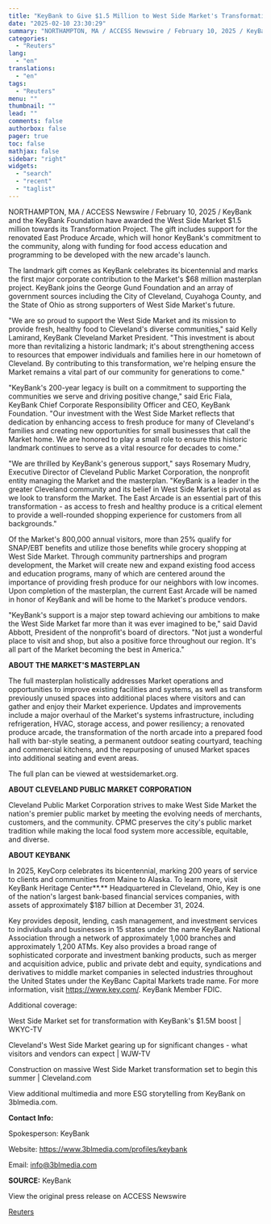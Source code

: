 ```yaml
---
title: "KeyBank to Give $1.5 Million to West Side Market's Transformation Project and Food Access Programming, New Produce Arcade to be Named in Their Honor"
date: "2025-02-10 23:30:29"
summary: "NORTHAMPTON, MA / ACCESS Newswire / February 10, 2025 / KeyBank and the KeyBank Foundation have awarded the West Side Market $1.5 million towards its Transformation Project. The gift includes support for the renovated East Produce Arcade, which will honor KeyBank's commitment to the community, along with funding for food..."
categories:
  - "Reuters"
lang:
  - "en"
translations:
  - "en"
tags:
  - "Reuters"
menu: ""
thumbnail: ""
lead: ""
comments: false
authorbox: false
pager: true
toc: false
mathjax: false
sidebar: "right"
widgets:
  - "search"
  - "recent"
  - "taglist"
---
```


NORTHAMPTON, MA / ACCESS Newswire / February 10, 2025 / KeyBank and the KeyBank Foundation have awarded the West Side Market $1.5 million towards its Transformation Project. The gift includes support for the renovated East Produce Arcade, which will honor KeyBank's commitment to the community, along with funding for food access education and programming to be developed with the new arcade's launch.

The landmark gift comes as KeyBank celebrates its bicentennial and marks the first major corporate contribution to the Market's $68 million masterplan project. KeyBank joins the George Gund Foundation and an array of government sources including the City of Cleveland, Cuyahoga County, and the State of Ohio as strong supporters of West Side Market's future.

"We are so proud to support the West Side Market and its mission to provide fresh, healthy food to Cleveland's diverse communities," said Kelly Lamirand, KeyBank Cleveland Market President. "This investment is about more than revitalizing a historic landmark; it's about strengthening access to resources that empower individuals and families here in our hometown of Cleveland. By contributing to this transformation, we're helping ensure the Market remains a vital part of our community for generations to come."

"KeyBank's 200-year legacy is built on a commitment to supporting the communities we serve and driving positive change," said Eric Fiala, KeyBank Chief Corporate Responsibility Officer and CEO, KeyBank Foundation. "Our investment with the West Side Market reflects that dedication by enhancing access to fresh produce for many of Cleveland's families and creating new opportunities for small businesses that call the Market home. We are honored to play a small role to ensure this historic landmark continues to serve as a vital resource for decades to come."

"We are thrilled by KeyBank's generous support," says Rosemary Mudry, Executive Director of Cleveland Public Market Corporation, the nonprofit entity managing the Market and the masterplan. "KeyBank is a leader in the greater Cleveland community and its belief in West Side Market is pivotal as we look to transform the Market. The East Arcade is an essential part of this transformation - as access to fresh and healthy produce is a critical element to provide a well-rounded shopping experience for customers from all backgrounds."

Of the Market's 800,000 annual visitors, more than 25% qualify for SNAP/EBT benefits and utilize those benefits while grocery shopping at West Side Market. Through community partnerships and program development, the Market will create new and expand existing food access and education programs, many of which are centered around the importance of providing fresh produce for our neighbors with low incomes. Upon completion of the masterplan, the current East Arcade will be named in honor of KeyBank and will be home to the Market's produce vendors.

"KeyBank's support is a major step toward achieving our ambitions to make the West Side Market far more than it was ever imagined to be," said David Abbott, President of the nonprofit's board of directors. "Not just a wonderful place to visit and shop, but also a positive force throughout our region. It's all part of the Market becoming the best in America."

**ABOUT THE MARKET'S MASTERPLAN**

The full masterplan holistically addresses Market operations and opportunities to improve existing facilities and systems, as well as transform previously unused spaces into additional places where visitors and can gather and enjoy their Market experience. Updates and improvements include a major overhaul of the Market's systems infrastructure, including refrigeration, HVAC, storage access, and power resiliency; a renovated produce arcade, the transformation of the north arcade into a prepared food hall with bar-style seating, a permanent outdoor seating courtyard, teaching and commercial kitchens, and the repurposing of unused Market spaces into additional seating and event areas.

The full plan can be viewed at westsidemarket.org.

**ABOUT CLEVELAND PUBLIC MARKET CORPORATION**

Cleveland Public Market Corporation strives to make West Side Market the nation's premier public market by meeting the evolving needs of merchants, customers, and the community. CPMC preserves the city's public market tradition while making the local food system more accessible, equitable, and diverse.

**ABOUT KEYBANK**

In 2025, KeyCorp celebrates its bicentennial, marking 200 years of service to clients and communities from Maine to Alaska. To learn more, visit KeyBank Heritage Center**.** Headquartered in Cleveland, Ohio, Key is one of the nation's largest bank-based financial services companies, with assets of approximately $187 billion at December 31, 2024.

Key provides deposit, lending, cash management, and investment services to individuals and businesses in 15 states under the name KeyBank National Association through a network of approximately 1,000 branches and approximately 1,200 ATMs. Key also provides a broad range of sophisticated corporate and investment banking products, such as merger and acquisition advice, public and private debt and equity, syndications and derivatives to middle market companies in selected industries throughout the United States under the KeyBanc Capital Markets trade name. For more information, visit https://www.key.com/. KeyBank Member FDIC.

Additional coverage:

West Side Market set for transformation with KeyBank's $1.5M boost | WKYC-TV

Cleveland's West Side Market gearing up for significant changes - what visitors and vendors can expect | WJW-TV

Construction on massive West Side Market transformation set to begin this summer | Cleveland.com

View additional multimedia and more ESG storytelling from KeyBank on 3blmedia.com.

**Contact Info:**

Spokesperson: KeyBank

Website: https://www.3blmedia.com/profiles/keybank

Email: info@3blmedia.com

**SOURCE:** KeyBank

View the original press release on ACCESS Newswire

[Reuters](https://www.tradingview.com/news/reuters.com,2025-02-10:newsml_ACSTH4Fga:0/)

